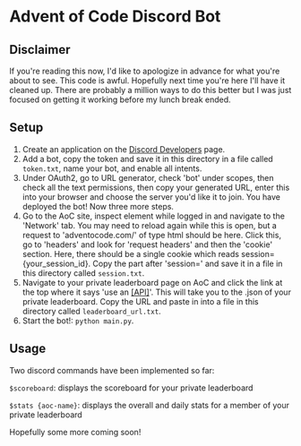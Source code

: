 # Advent of Code Discord Bot #

## Disclaimer ##
If you're reading this now, I'd like to apologize in advance for what you're about to see. This code is awful. Hopefully next time you're here I'll have it cleaned up. There are probably a million ways to do this better but I was just focused on getting it working before my lunch break ended. 

## Setup ##
1. Create an application on the [Discord Developers](https://discord.com/developers/applications) page.
2. Add a bot, copy the token and save it in this directory in a file called `token.txt`, name your bot, and enable all intents.
3. Under OAuth2, go to URL generator, check 'bot' under scopes, then check all the text permissions, then copy your generated URL, enter this into your browser and choose the server you'd like it to join.
You have deployed the bot! Now three more steps.
4. Go to the AoC site, inspect element while logged in and navigate to the 'Network' tab. You may need to reload again while this is open, but a request to 'adventocode.com/' of type html should be here. Click this, go to 'headers' and look for 'request headers' and then the 'cookie' section. Here, there should be a single cookie which reads session={your_session_id}. Copy the part after 'session=' and save it in a file in this directory called `session.txt`.
5. Navigate to your private leaderboard page on AoC and click the link at the top where it says 'use an [[API]](#)'. This will take you to the .json of your private leaderboard. Copy the URL and paste in into a file in this directory called `leaderboard_url.txt`.
6. Start the bot!: `python main.py`.

## Usage ##
Two discord commands have been implemented so far:

`$scoreboard`: displays the scoreboard for your private leaderboard

`$stats {aoc-name}`: displays the overall and daily stats for a member of your private leaderboard

Hopefully some more coming soon!